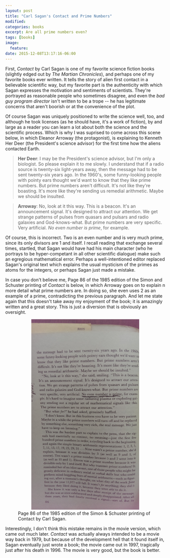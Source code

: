 ```yaml
---
layout: post
title: "Carl Sagan's Contact and Prime Numbers"
modified:
categories: books
excerpt: Are all prime numbers even?
tags: [books]
image:
  feature:
date: 2015-12-08T13:17:16-06:00
---
```


First, *Contact* by Carl Sagan is one of my favorite science fiction books (slightly edged out by *The Martian Chronicles*), and perhaps one
of my favorite books ever written.  It tells  the story of alien first contact in a believable scientific way, but my favorite part is the authenticity
with which Sagan expresses the motivation and sentiments of scientists.  They're portrayed as reasonable people who sometimes disagree, and even the *bad guy program director* isn't written to be a trope -- he has legitimate concerns that aren't boorish or at the convenience of the plot.

Of course Sagan was uniquely positioned to write the science well, too, and although he took licenses (as he should have, it's a work of fiction), by and large as a reader you can learn a lot about both the science and the scientific process.  Which is why I was suprised to come across this scene below, in which Eleanor Arroway (the protagonist), is explaining to Kenneth Her Deer (the President's science advisor) for the first time how the aliens contacted Earth.

> **Her Deer**: I may be the President's science advisor, but I'm only a biologist.  So please explain it to me slowly.  I understand that if a radio source
> is twenty-six light-years away, then the message had to be sent twenty-six years ago.  In the 1960's, some funny-looking people with pointy ears thought we'd want to know that they like prime numbers.  But prime numbers aren't difficult.  It's not like they're boasting.  It's more like they're sending us remedial arithmetic.  Maybe we should be insulted.
> 

> **Arroway**: No, look at it this way.  This is a beacon.  It's an announcement signal.  It's designed to attract our attention.  We get strange patterns of pulses from quasars and pulsars and radio galaxies and God-knows-what.  But prime numbers are very specific.  Very artificial.  *No even number is prime*, for example.

Of course, this is incorrect.  Two is an even number and is very much prime, since its only divisors are 1 and itself.  I recall reading that exchange several times, startled, that Sagan would have had his main character (who he portrays to be hyper-competant in all other scientific dialogue) make such an egregious mathematical error.  Perhaps a well-intentioned editor replaced Sagan's original text which explains the usual mysticism of the primes as atoms for the integers, or perhaps Sagan just made a mistake.

In case you don't believe me, Page 86 of the 1985 edition of the Simon and Schuster printing of *Contact* is below, in which Arroway goes on to explain n more detail what prime numbers are.  In doing so, she even uses 2 as an example of a prime, contradicting the previous paragraph.   And let me state again that this doesn't take away my enjoyment of the book; it is amazingly written and a great story.  This is just a diversion that is obviously an oversight.


<figure>
<center>
   <a href="/images/contact.jpg"><img width="80%" src="/images/contact.jpg"></a>
</center>
    <figcaption> Page 86 of the 1985 edition of the Simon & Schuster printing of Contact by Carl Sagan. </figcaption>
</figure>

Interestingly, I don't think this mistake remains in the movie version, which came out much later.  *Contact* was actually always intended to be a movie way back in 1979, but because of the development hell that it found itself in, Sagan eventually just wrote a book; the movie came out in 1997, tragically just after his death in 1996.  The movie is very good, but the book is better.

